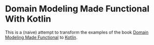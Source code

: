 # Domain Modeling Made Functional With Kotlin

This is a (naive) attempt to transform the examples of the book
[Domain Modeling Made Functional](https://pragprog.com/titles/swdddf/domain-modeling-made-functional) to [Kotlin](https://kotlinlang.org).
